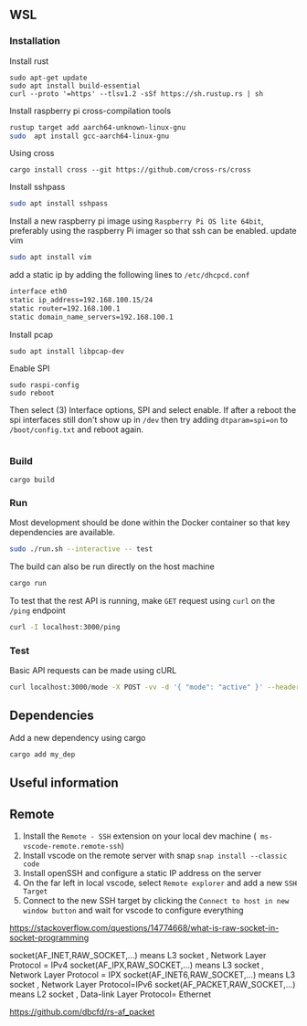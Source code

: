 ## WSL

### Installation

Install rust

```
sudo apt-get update
sudo apt install build-essential
curl --proto '=https' --tlsv1.2 -sSf https://sh.rustup.rs | sh
```

Install raspberry pi cross-compilation tools

```bash
rustup target add aarch64-unknown-linux-gnu
sudo  apt install gcc-aarch64-linux-gnu
```

Using cross

```
cargo install cross --git https://github.com/cross-rs/cross
```

Install sshpass

```bash
sudo apt install sshpass
```

Install a new raspberry pi image using `Raspberry Pi OS lite 64bit`, preferably using the raspberry Pi imager so that ssh can be enabled.
update vim

```bash
sudo apt install vim
```

add a static ip by adding the following lines to `/etc/dhcpcd.conf`

```bash
interface eth0
static ip_address=192.168.100.15/24
static router=192.168.100.1
static domain_name_servers=192.168.100.1
```

Install pcap

```
sudo apt install libpcap-dev
```

Enable SPI

```
sudo raspi-config
sudo reboot
```

Then select (3) Interface options, SPI and select enable. If after a reboot the spi interfaces still don't show up in `/dev` then try
adding `dtparam=spi=on` to `/boot/config.txt` and reboot again.

```bash

```

### Build

```
cargo build
```

### Run

Most development should be done within the Docker container so that key dependencies are available.

```bash
sudo ./run.sh --interactive -- test
```

The build can also be run directly on the host machine

```bash
cargo run
```

To test that the rest API is running, make `GET` request using `curl` on the `/ping` endpoint

```bash
curl -I localhost:3000/ping
```

### Test

Basic API requests can be made using cURL

```bash
curl localhost:3000/mode -X POST -vv -d '{ "mode": "active" }' --header "Content-Type: application/json"
```

## Dependencies

Add a new dependency using cargo

```bash
cargo add my_dep
```

## Useful information

## Remote

1. Install the `Remote - SSH` extension on your local dev machine (` ms-vscode-remote.remote-ssh`)
2. Install vscode on the remote server with snap `snap install --classic code`
3. Install openSSH and configure a static IP address on the server
4. On the far left in local vscode, select `Remote explorer` and add a new `SSH Target`
5. Connect to the new SSH target by clicking the `Connect to host in new window button` and wait for vscode to configure everything

https://stackoverflow.com/questions/14774668/what-is-raw-socket-in-socket-programming

socket(AF_INET,RAW_SOCKET,...) means L3 socket , Network Layer Protocol = IPv4
socket(AF_IPX,RAW_SOCKET,...) means L3 socket , Network Layer Protocol = IPX
socket(AF_INET6,RAW_SOCKET,...) means L3 socket , Network Layer Protocol=IPv6
socket(AF_PACKET,RAW_SOCKET,...) means L2 socket , Data-link Layer Protocol= Ethernet

https://github.com/dbcfd/rs-af_packet
